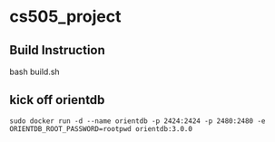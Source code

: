 # cs505_project
## Build Instruction
bash build.sh

## kick off orientdb
`sudo docker run -d --name orientdb -p 2424:2424 -p 2480:2480 -e ORIENTDB_ROOT_PASSWORD=rootpwd orientdb:3.0.0`



